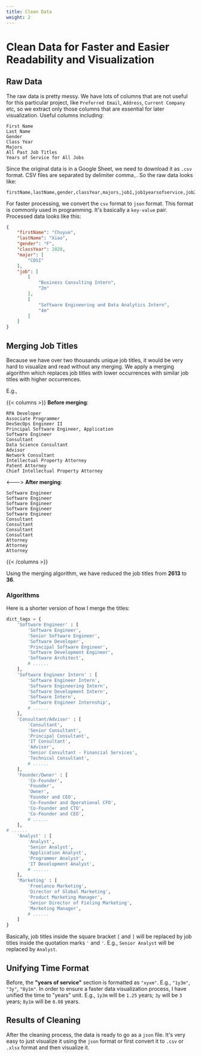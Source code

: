 ```yaml
---
title: Clean Data
weight: 2
---
```


# Clean Data for Faster and Easier Readability and Visualization

## Raw Data

The raw data is pretty messy. We have lots of columns that are not useful for this particular project, like `Preferred Email`, `Address`, `Current Company` etc, so we extract only those columns that are essential for later visualization. Useful columns including:

    First Name
    Last Name
    Gender
    Class Year
    Majors
    All Past Job Titles
    Years of Service for All Jobs

Since the original data is in a Google Sheet, we need to download it as `.csv` format. CSV files are separated by delimiter comma`,`. So the raw data looks like:

    firstName,lastName,gender,classYear,majors,job1,job1yearsofservice,job2,job2yearsofservice...

For faster processing, we convert the `csv` format to `json` format. This format is commonly used in programming. It's basically a `key-value` pair. Processed data looks like this:

```json
{
    "firstName": "Chuyue",
    "lastName": "Xiao",
    "gender": "F",
    "classYear": 2020,
    "major": [
        "COSI"
    ],
    "job": [
        [
            "Business Consulting Intern",
            "2m"
        ],
        [
            "Software Engineering and Data Analytics Intern",
            "4m"
        ]
    ]
}
```

## Merging Job Titles

Because we have over two thousands unique job titles, it would be very hard to visualize and read without any merging. We apply a merging algorithm which replaces job titles with lower occurrences with similar job titles with higher occurrences.

E.g.,

{{< columns >}}
**Before merging**:

    RPA Developer
    Associate Programmer
    DevSecOps Engineer II
    Principal Software Engineer, Application
    Software Engineer
    Consultant
    Data Science Consultant
    Advisor
    Network Consultant
    Intellectual Property Attorney
    Patent Attorney
    Chief Intellectual Property Attorney

<--->
**After merging**:

    Software Engineer
    Software Engineer
    Software Engineer
    Software Engineer
    Software Engineer
    Consultant
    Consultant
    Consultant
    Consultant
    Attorney
    Attorney
    Attorney
{{< /columns >}}

Using the merging algorithm, we have reduced the job titles from **2613** to **36**.

### Algorithms

Here is a shorter version of how I merge the titles:

```python
dict_tags = {
    'Software Engineer' : [
        'Software Engineer',
        'Senior Software Engineer',
        'Software Developer',
        'Principal Software Engineer',
        'Software Development Engineer',
        'Software Architect',
        # ......
    ],
    'Software Engineer Intern' : [
        'Software Engineer Intern',
        'Software Engineering Intern',
        'Software Development Intern',
        'Software Intern',
        'Software Engineer Internship',
        # ......
    ],
    'Consultant/Advisor' : [
        'Consultant',
        'Senior Consultant',
        'Principal Consultant',
        'IT Consultant',
        'Advisor',
        'Senior Consultant - Financial Services',
        'Technical Consultant',
        # ......
    ],
    'Founder/Owner' : [
        'Co-Founder',
        'Founder',
        'Owner',
        'Founder and CEO',
        'Co-Founder and Operational CFO',
        'Co-Founder and CTO',
        'Co-Founder and CEO',
        # ......
    ],
# ......
    'Analyst' : [
        'Analyst',
        'Senior Analyst',
        'Application Analyst',
        'Programmer Analyst',
        'IT Development Analyst',
        # ......
    ],
    'Marketing' : [
        'Freelance Marketing',
        'Director of Global Marketing',
        'Product Marketing Manager',
        'Senior Director of Fieling Marketing',
        'Marketing Manager',
        # ......
    ]
}
```
Basically, job titles inside the square bracket `[` and `]` will be replaced by job titles inside the quotation marks `'` and `'`. E.g., `Senior Analyst` will be replaced by `Analyst`.

## Unifying Time Format

Before, the **"years of service"** section is formatted as `"xyxm"`. E.g., `"1y3m"`, `"3y"`, `"8y1m"`. In order to ensure a faster data visualization process, I have unified the time to "years" unit. E.g., `1y3m` will be `1.25` years; `3y` will be `3` years; `8y1m` will be `8.08` years.

## Results of Cleaning

After the cleaning process, the data is ready to go as a `json` file. It's very easy to just visualize it using the `json` format or first convert it to `.csv` or `.xlsx` format and then visualize it.